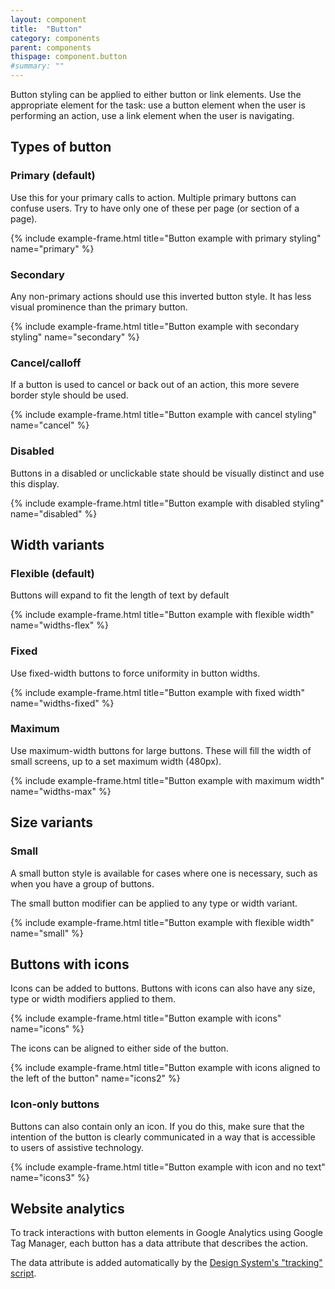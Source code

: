 ```yaml
---
layout: component
title:  "Button"
category: components
parent: components
thispage: component.button
#summary: ""
---
```


Button styling can be applied to either button or link elements. Use the appropriate element for the task: use a button element when the user is performing an action, use a link element when the user is navigating.




## Types of button

### Primary (default)

Use this for your primary calls to action. Multiple primary buttons can confuse users. Try to have only one of these per page (or section of a page).

{% include example-frame.html title="Button example with primary styling" name="primary" %}

### Secondary

Any non-primary actions should use this inverted button style. It has less visual prominence than the primary button.

{% include example-frame.html title="Button example with secondary styling" name="secondary" %}

### Cancel/calloff

If a button is used to cancel or back out of an action, this more severe border style should be used.

{% include example-frame.html title="Button example with cancel styling" name="cancel" %}

### Disabled

Buttons in a disabled or unclickable state should be visually distinct and use this display.

{% include example-frame.html title="Button example with disabled styling" name="disabled" %}




## Width variants

### Flexible (default)

Buttons will expand to fit the length of text by default

{% include example-frame.html title="Button example with flexible width" name="widths-flex" %}

### Fixed

Use fixed-width buttons to force uniformity in button widths.

{% include example-frame.html title="Button example with fixed width" name="widths-fixed" %}

### Maximum

Use maximum-width buttons for large buttons. These will fill the width of small screens, up to a set maximum width (480px).

{% include example-frame.html title="Button example with maximum width" name="widths-max" %}




## Size variants

### Small

A small button style is available for cases where one is necessary, such as when you have a group of buttons.

The small button modifier can be applied to any type or width variant.

{% include example-frame.html title="Button example with flexible width" name="small" %}




## Buttons with icons

Icons can be added to buttons. Buttons with icons can also have any size, type or width modifiers applied to them.

{% include example-frame.html title="Button example with icons" name="icons" %}

The icons can be aligned to either side of the button.

{% include example-frame.html title="Button example with icons aligned to the left of the button" name="icons2" %}

### Icon-only buttons

Buttons can also contain only an icon. If you do this, make sure that the intention of the button is clearly communicated in a way that is accessible to users of assistive technology.

{% include example-frame.html title="Button example with icon and no text" name="icons3" %}




## Website analytics

To track interactions with button elements in Google Analytics using Google Tag Manager, each button has a data attribute that describes the action.

The data attribute is added automatically by the [Design System's "tracking" script](/get-started/tracking/#button).
